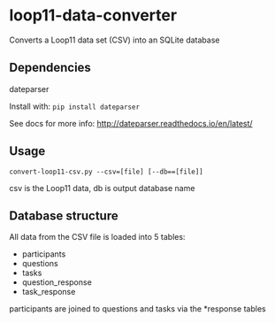 # loop11-data-converter
Converts a Loop11 data set (CSV) into an SQLite database

## Dependencies
dateparser

Install with: `pip install dateparser`

See docs for more info: http://dateparser.readthedocs.io/en/latest/

## Usage
`convert-loop11-csv.py --csv=[file] [--db==[file]]`

csv is the Loop11 data, db is output database name

## Database structure

All data from the CSV file is loaded into 5 tables:
  - participants
  - questions
  - tasks
  - question_response
  - task_response

participants are joined to questions and tasks via the *response tables
